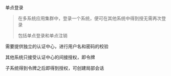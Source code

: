 单点登录

> 在多系统应用集群中，登录一个系统，便可在其他系统中得到授无需再次登录
>
> 包括单点登录和单点注销



需要提供独立的认证中心，进行用户名和密码的校验



其他系统只接受认证中心的间接授权，即令牌

子系统得到令牌之后即得到授权，可创建局部会话

